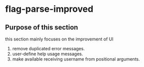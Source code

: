 # flag-parse-improved

## Purpose of this section

this section mainly focuses on the improvement of UI

1. remove duplicated error messages.
2. user-define help usage messages.
3. make available receiving username from positional arguments.

